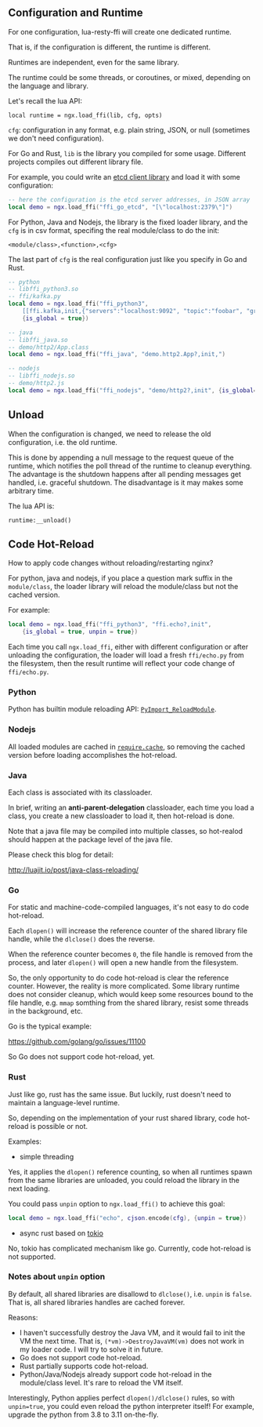 ## Configuration and Runtime

For one configuration, lua-resty-ffi will create one dedicated runtime.

That is, if the configuration is different, the runtime is different.

Runtimes are independent, even for the same library.

The runtime could be some threads, or coroutines, or mixed, depending on the language and library.

Let's recall the lua API:

`local runtime = ngx.load_ffi(lib, cfg, opts)`

`cfg`: configuration in any format, e.g. plain string, JSON, or null (sometimes we don't need configuration).

For Go and Rust, `lib` is the library you compiled for some usage. Different projects compiles out different library file.

For example, you could write an
[etcd client library](https://github.com/kingluo/lua-resty-ffi/blob/main/examples/go/etcd.go)
and load it with some configuration:

```lua
-- here the configuration is the etcd server addresses, in JSON array
local demo = ngx.load_ffi("ffi_go_etcd", "[\"localhost:2379\"]")
```

For Python, Java and Nodejs, the library is the fixed loader library, and the `cfg` is in csv format,
specifing the real module/class to do the init:

`<module/class>,<function>,<cfg>`

The last part of `cfg` is the real configuration just like you specify in Go and Rust.

```lua
-- python
-- libffi_python3.so
-- ffi/kafka.py
local demo = ngx.load_ffi("ffi_python3",
    [[ffi.kafka,init,{"servers":"localhost:9092", "topic":"foobar", "group_id": "foobar"}]],
    {is_global = true})

-- java
-- libffi_java.so
-- demo/http2/App.class
local demo = ngx.load_ffi("ffi_java", "demo.http2.App?,init,")

-- nodejs
-- libffi_nodejs.so
-- demo/http2.js
local demo = ngx.load_ffi("ffi_nodejs", "demo/http2?,init", {is_global=true})
```

## Unload

When the configuration is changed, we need to release the old configuration, i.e. the old runtime.

This is done by appending a null message to the request queue of the runtime, which notifies the
poll thread of the runtime to cleanup everything.
The advantage is the shutdown happens after all pending messages get handled, i.e. graceful shutdown.
The disadvantage is it may makes some arbitrary time.

The lua API is:

`runtime:__unload()`

## Code Hot-Reload

How to apply code changes without reloading/restarting nginx?

For python, java and nodejs, if you place a question mark suffix in the `module/class`,
the loader library will reload the module/class but not the cached version.

For example:

```lua
local demo = ngx.load_ffi("ffi_python3", "ffi.echo?,init",
    {is_global = true, unpin = true})
```

Each time you call `ngx.load_ffi`, either with different configuration or after unloading the configuration,
the loader will load a fresh `ffi/echo.py` from the filesystem,
then the result runtime will reflect your code change of `ffi/echo.py`.

### Python

Python has builtin module reloading API: [`PyImport_ReloadModule`](https://docs.python.org/3/c-api/import.html#c.PyImport_ReloadModule).

### Nodejs

All loaded modules are cached in [`require.cache`](https://nodejs.org/api/modules.html#requirecache),
so removing the cached version before loading accomplishes the hot-reload.

### Java

Each class is associated with its classloader.

In brief, writing an **anti-parent-delegation** classloader,
each time you load a class, you create a new classloader to load it,
then hot-reload is done.

Note that a java file may be compiled into multiple classes,
so hot-realod should happen at the package level of the java file.

Please check this blog for detail:

http://luajit.io/post/java-class-reloading/

### Go

For static and machine-code-compiled languages, it's not easy to do code hot-reload.

Each `dlopen()` will increase the reference counter of the shared library file handle,
while the `dlclose()` does the reverse.

When the reference counter becomes `0`, the file handle is removed from the process,
and later `dlopen()` will open a new handle from the filesystem.

So, the only opportunity to do code hot-reload is clear the reference counter.
However, the reality is more complicated. Some library runtime does not consider cleanup,
which would keep some resources bound to the file handle, e.g. `mmap` somthing from the
shared library, resist some threads in the background, etc.

Go is the typical example:

https://github.com/golang/go/issues/11100

So Go does not support code hot-reload, yet.

### Rust

Just like go, rust has the same issue.
But luckily, rust doesn't need to maintain a language-level runtime.

So, depending on the implementation of your rust shared library, code hot-reload is possible or not.

Examples:

* simple threading

Yes, it applies the `dlopen()` reference counting, so when all runtimes spawn from the same libraries are
unloaded, you could reload the library in the next loading.

You could pass `unpin` option to `ngx.load_ffi()` to achieve this goal:

```lua
local demo = ngx.load_ffi("echo", cjson.encode(cfg), {unpin = true})
```

* async rust based on [tokio](https://tokio.rs/)

No, tokio has complicated mechanism like go. Currently, code hot-reload is not supported.

### Notes about `unpin` option

By default, all shared libraries are disallowd to `dlclose()`, i.e. `unpin` is `false`.
That is, all shared libraries handles are cached forever.

Reasons:

* I haven't successfully destroy the Java VM, and it would fail to init the VM the next time.
That is, `(*vm)->DestroyJavaVM(vm)` does not work in my loader code. I will try to solve it in future.
* Go does not support code hot-reload.
* Rust partially supports code hot-reload.
* Python/Java/Nodejs already support code hot-reload in the module/class level. It's rare to reload
the VM itself.

Interestingly, Python applies perfect `dlopen()/dlclose()` rules, so with `unpin=true`, you could even
reload the python interpreter itself! For example, upgrade the python from 3.8 to 3.11 on-the-fly.
